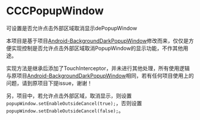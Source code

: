 # CCCPopupWindow
可设置是否允许点击外部区域取消显示dePopupWindow

本项目是基于项目[Android-BackgroundDarkPopupWindow](https://github.com/BakerJQ/Android-BackgroundDarkPopupWindow)修改而来，仅仅是方便实现控制是否允许点击外部区域取消PopupWindow的显示功能，不作其他用途。

实现方法是继承后添加了TouchInterceptor，并未进行其他处理，所有使用逻辑与原项目[Android-BackgroundDarkPopupWindow](https://github.com/BakerJQ/Android-BackgroundDarkPopupWindow)相同，若有任何项目使用上的问题，请到原项目下提issue，谢谢！

另，项目中，若允许点击外部区域，取消显示，则设置`popupWindow.setEnableOutsideCancel(true);`，否则设置`popupWindow.setEnableOutsideCancel(false);`。
